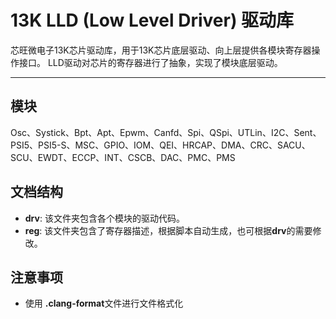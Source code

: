 # 13K LLD (Low Level Driver) 驱动库

芯旺微电子13K芯片驱动库，用于13K芯片底层驱动、向上层提供各模块寄存器操作接口。 LLD驱动对芯片的寄存器进行了抽象，实现了模块底层驱动。

---

## 模块
Osc、Systick、Bpt、Apt、Epwm、Canfd、Spi、QSpi、UTLin、I2C、Sent、PSI5、PSI5-S、MSC、GPIO、IOM、QEI、HRCAP、DMA、CRC、SACU、SCU、EWDT、ECCP、INT、CSCB、DAC、PMC、PMS

## 文档结构
- **drv**: 该文件夹包含各个模块的驱动代码。
- **reg**:  该文件夹包含了寄存器描述，根据脚本自动生成，也可根据**drv**的需要修改。
  
## 注意事项
- 使用 **.clang-format**文件进行文件格式化